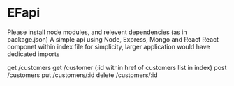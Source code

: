 # EFapi
Please install node modules, and relevent dependencies (as in package.json)
A simple api using Node, Express, Mongo and React
React componet within index file for simplicity, larger application would have dedicated imports

get     /customers
get     /customer (:id within href of customers list in index)
post    /customers
put     /customers/:id
delete  /customers/:id
